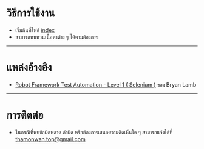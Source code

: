 # วิธีการใช้งาน
- เริ่มต้นที่ไฟล์ [index](index.md)
- สามารถทบทวนเนื้อหาต่าง ๆ ได้ตามต้องการ
---
# แหล่งอ้างอิง
- [Robot Framework Test Automation - Level 1 ( Selenium )](https://www.udemy.com/share/1002xmBUMZeFhWQHQ=/?xref=E0cbc1dUQXkJSV82AT0GJVUWTx4dChQ%2BVFE=) ของ Bryan Lamb
---
# การติดต่อ
- ในกรณีที่พบข้อผิดพลาด คำผิด หรือต้องการเสนอความคิดเห็นใด ๆ สามารถแจ้งได้ที่ thamonwan.top@gmail.com
